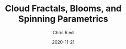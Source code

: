 ---
title: 'Cloud Fractals, Blooms, and Spinning Parametrics'
author: Chris Ried
date: '2020-11-21'
slug: generative-arts-63
categories: 
featured: 
tags: ['generative']
---